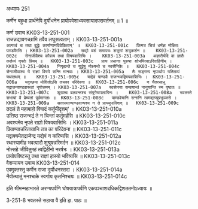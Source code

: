 अध्यायः 251

कर्णेन बहुधा प्रार्थनेपि दुर्योधनेन प्रायोपवेशाध्यवसायादपरावर्तनम् ॥ 1 ॥

कर्ण उवाच 	KK03-13-251-001  
राजन्नद्यावगच्छामि तवैव लघुसत्वताम् ।	KK03-13-251-001a  
`अल्पत्वं च तथा बुद्धेः कार्याणामविवेकिताम्' ॥	KK03-13-251-001c  
किमत्र चित्रं धर्मज्ञ मोक्षितः पाण्डवैरसि ।	KK03-13-251-002a  
सद्यो वशं समापन्नः शत्रूणां शत्रुकर्शन ॥	KK03-13-251-002c  
सेनाजीवैश्च कौरव्य तथा विषयवासिभिः ।	KK03-13-251-003a  
अज्ञातैर्यदि वा ज्ञातैः कर्तव्यं नृपतेः प्रियम् ॥	KK03-13-251-003c  
प्रायः प्रधानाः पुरुषाः क्षोभयित्वाऽरिवाहिनीम् ।	KK03-13-251-004a  
निगृह्यन्ते च युद्धेषु मोक्ष्यन्ते च स्वसैनिकैः ॥	KK03-13-251-004c  
सेनाजीवाश्च ये राज्ञां विषये सन्ति मानवाः ।	KK03-13-251-005a  
तैः सङ्गम्य नृपार्थाय यतितव्यं यथातथम् ॥	KK03-13-251-005c  
यद्येवं पाण्डवै राजन्भवद्विषयवासिभिः ।	KK03-13-251-006a  
यदृच्छया मोक्षितोऽसि तत्रका परिदेवना ॥	KK03-13-251-006c  
न चैतत्साधु यद्राजन्पाण्डवास्त्वां नृपोत्तमम् ।	KK03-13-251-007a  
स्वसेनया सम्प्रयान्तं नानुयान्ति स्म पृष्ठतः ॥	KK03-13-251-007c  
शूराश्च बलवन्तश्च संयुगेष्वपलायिनः ।	KK03-13-251-008a  
भवतस्ते सभायां वै प्रेष्यतां पूर्वमागताः ॥	KK03-13-251-008c  
पाण्डवेयानि रत्नानि त्वमद्याप्युपभुञ्जसे ।	KK03-13-251-009a  
सत्वस्थान्पाण्डवान्पश्य न ते प्रायमुपाविशन् ॥	KK03-13-251-009c  
`तदलं ते महाबाहो विषादं कर्तुमीदृशम्' ।	KK03-13-251-010a  
उत्तिष्ठ राजन्भद्रं ते न चिन्तां कर्तुमर्हसि ॥	KK03-13-251-010c  
अवश्यमेव नृपते राज्ञो विषयवासिभिः ।	KK03-13-251-011a  
प्रियाण्याचरितव्यानि तत्र का परिदेवना ॥	KK03-13-251-011c  
मद्वाक्यमेतद्राजेन्द्र यद्येवं न करिष्यसि ।	KK03-13-251-012a  
स्थास्यामीह भवत्पादौ शुश्रूषन्नरिमर्दन ॥	KK03-13-251-012c  
नोत्सहे जीवितुमहं त्वद्विहीनो नरर्षभः ।	KK03-13-251-013a  
प्रायोपविष्टस्तु तथा राज्ञां हास्यो भविष्यसि ॥	KK03-13-251-013c  
वैशम्पायन उवाच  	KK03-13-251-014  
एवमुक्तस्तु कर्णेन राजा दुर्योधनस्तदा ।	KK03-13-251-014a  
नैवोत्थातुं मनश्चक्रे स्वर्गाय कृतनिश्चयः ॥	KK03-13-251-014c  

इति श्रीमन्महाभारते अरण्यपर्वणि घोषयात्रापर्वणि एकपञ्चाशदधिकद्विशततमोऽध्यायः ॥

3-251-8 भवतस्ते सहाया वै इति झ. पाठः ॥
